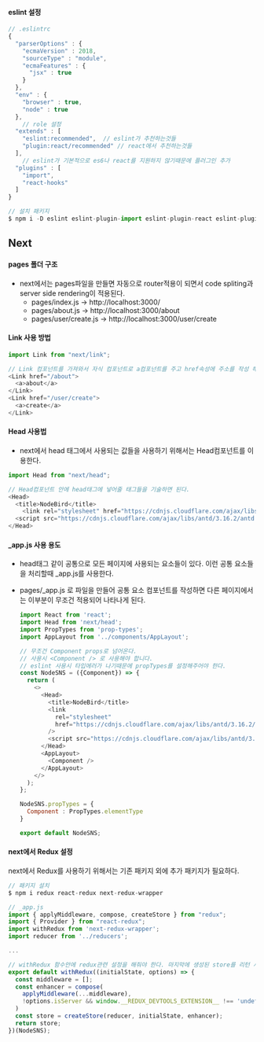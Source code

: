 #### eslint 설정

```javascript
// .eslintrc
{
  "parserOptions" : {
    "ecmaVersion" : 2018,
    "sourceType" : "module",
    "ecmaFeatures" : {
      "jsx" : true
    }
  },
  "env" : {
    "browser" : true,
    "node" : true
  },
	// role 설정
  "extends" : [
    "eslint:recommended",  // eslint가 추천하는것들
    "plugin:react/recommended" // react에서 추천하는것들
  ],
	// eslint가 기본적으로 es6나 react를 지원하지 않기때문에 플러그인 추가 
  "plugins" : [
    "import",
    "react-hooks"
  ]
}

// 설치 패키지
$ npm i -D eslint eslint-plugin-import eslint-plugin-react eslint-plugin-react-hooks
```



##  Next

#### pages 폴더 구조

- next에서는 pages파일을 만들면 자동으로 router적용이 되면서 code spliting과 server side rendering이 적용된다. 
  - pages/index.js -> http://localhost:3000/
  - pages/about.js -> http://localhost:3000/about
  - pages/user/create.js -> http://localhost:3000/user/create

#### Link 사용 방법 

```javascript
import Link from "next/link";

// Link 컴포넌트를 가져와서 자식 컴포넌트로 a컴포넌트를 주고 href속성에 주소를 작성 해주면 된다.
<Link href="/about">
  <a>about</a>
</Link>
<Link href="/user/create">
  <a>create</a>
</Link>

```

#### Head 사용법

- next에서 head 태그에서 사용되는 값들을 사용하기 위해서는 Head컴포넌트를 이용한다.

```javascript
import Head from "next/head";

// Head컴포넌트 안에 head태그에 넣어줄 태그들을 기술하면 된다. 
<Head>
  <title>NodeBird</title>
	<link rel="stylesheet" href="https://cdnjs.cloudflare.com/ajax/libs/antd/3.16.2/antd.css"/>
  <script src="https://cdnjs.cloudflare.com/ajax/libs/antd/3.16.2/antd.js" />
</Head>
```



#### _app.js 사용 용도

- head태그 같이 공통으로 모든 페이지에 사용되는 요소들이 있다. 이런 공통 요소들을 처리할때 _app.js를 사용한다. 

- pages/_app.js 로 파일을 만들어 공통 요소 컴포넌트를 작성하면 다른 페이지에서는 이부분이 무조건 적용되어 나타나게 된다. 

  ```javascript
  import React from 'react';
  import Head from 'next/head';
  import PropTypes from 'prop-types';
  import AppLayout from '../components/AppLayout';
  
  // 무조건 Component props로 넘어온다. 
  // 사용시 <Component /> 로 사용해야 합니다. 
  // eslint 사용시 타입에러가 나기때문에 propTypes를 설정해주어야 한다. 
  const NodeSNS = ({Component}) => {
    return (
      <>
        <Head>
          <title>NodeBird</title>
          <link
            rel="stylesheet"
            href="https://cdnjs.cloudflare.com/ajax/libs/antd/3.16.2/antd.css"
          />
          <script src="https://cdnjs.cloudflare.com/ajax/libs/antd/3.16.2/antd.js" />
        </Head>
        <AppLayout>
          <Component />
        </AppLayout>
      </>
    );
  };
  
  NodeSNS.propTypes = {
    Component : PropTypes.elementType
  }
  
  export default NodeSNS;
  ```




#### next에서 Redux 설정

next에서 Redux를 사용하기 위해서는 기존 패키지 외에 추가 패키지가 필요하다.

```javascript
// 패키지 설치 
$ npm i redux react-redux next-redux-wrapper

// _app.js
import { applyMiddleware, compose, createStore } from "redux";
import { Provider } from "react-redux";
import withRedux from 'next-redux-wrapper';
import reducer from '../reducers';

...

// withRedux 함수안에 redux관련 설정을 해줘야 한다. 마지막에 생성된 store를 리턴 시켜줘야한다. 
export default withRedux((initialState, options) => {
  const middleware = [];
  const enhancer = compose(
    applyMiddleware(...middleware),
    !options.isServer && window.__REDUX_DEVTOOLS_EXTENSION__ !== 'undefined' ? window.__REDUX_DEVTOOLS_EXTENSION__() : (f) => f,
  )
  const store = createStore(reducer, initialState, enhancer);
  return store;
})(NodeSNS);
```


